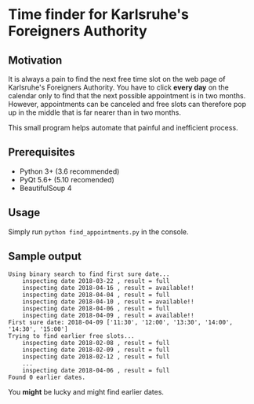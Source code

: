 # Time finder for Karlsruhe's Foreigners Authority

## Motivation
It is always a pain to find the next free time slot on the web page of Karlsruhe's Foreigners Authority. You have to click **every day** on the calendar only to find that the next possible appointment is in two months. However, appointments can be canceled and free slots can therefore pop up in the middle that is far nearer than in two months.

This small program helps automate that painful and inefficient process.

## Prerequisites
- Python 3+ (3.6 recommended)
- PyQt 5.6+ (5.10 recomended)
- BeautifulSoup 4


## Usage
Simply run `python find_appointments.py` in the console.

## Sample output
```
Using binary search to find first sure date...
	inspecting date 2018-03-22 , result = full
	inspecting date 2018-04-16 , result = available!!
	inspecting date 2018-04-04 , result = full
	inspecting date 2018-04-10 , result = available!!
	inspecting date 2018-04-06 , result = full
	inspecting date 2018-04-09 , result = available!!
First sure date: 2018-04-09 ['11:30', '12:00', '13:30', '14:00', '14:30', '15:00']
Trying to find earlier free slots...
	inspecting date 2018-02-08 , result = full
	inspecting date 2018-02-09 , result = full
	inspecting date 2018-02-12 , result = full
	...
	inspecting date 2018-04-06 , result = full
Found 0 earlier dates.
```
You **might** be lucky and might find earlier dates.

